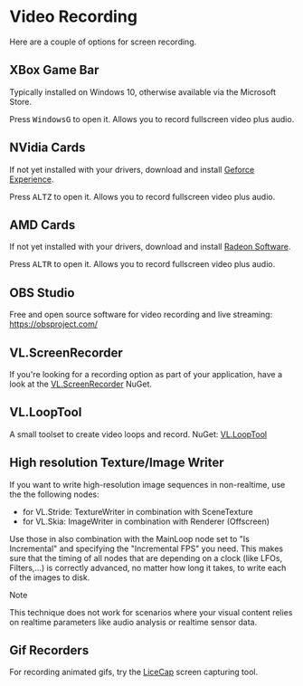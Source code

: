 # Video Recording

Here are a couple of options for screen recording.

## XBox Game Bar
Typically installed on Windows 10, otherwise available via the Microsoft Store. 

Press <span class="keyseq"><kbd>Windows</kbd><kbd>G</kbd></span> to open it. Allows you to record fullscreen video plus audio.

## NVidia Cards
If not yet installed with your drivers, download and install [Geforce Experience](https://www.nvidia.com/de-de/geforce/geforce-experience/).

Press <span class="keyseq"><kbd>ALT</kbd><kbd>Z</kbd></span> to open it. Allows you to record fullscreen video plus audio.

## AMD Cards
If not yet installed with your drivers, download and install [Radeon Software](https://www.amd.com/en/technologies/radeon-software-gaming-media).

Press <span class="keyseq"><kbd>ALT</kbd><kbd>R</kbd></span> to open it. Allows you to record fullscreen video plus audio.

## OBS Studio
Free and open source software for video recording and live streaming: https://obsproject.com/

## VL.ScreenRecorder
If you're looking for a recording option as part of your application, have a look at the [VL.ScreenRecorder](https://www.nuget.org/packages/VL.ScreenRecorder) NuGet.

## VL.LoopTool
A small toolset to create video loops and record. NuGet: [VL.LoopTool](https://www.nuget.org/packages/VL.LoopTool)

## High resolution Texture/Image Writer
If you want to write high-resolution image sequences in non-realtime, use the the following nodes:
- for VL.Stride: TextureWriter in combination with SceneTexture
- for VL.Skia: ImageWriter in combination with Renderer (Offscreen) 

Use those in also combination with the MainLoop node set to "Is Incremental" and specifying the "Incremental FPS" you need. This makes sure that the timing of all nodes that are depending on a clock (like LFOs, Filters,...) is correctly advanced, no matter how long it takes, to write each of the images to disk. 

> [!NOTE]
> This technique does not work for scenarios where your visual content relies on realtime parameters like audio analysis or realtime sensor data.

## Gif Recorders
For recording animated gifs, try the [LiceCap](https://www.cockos.com/licecap/) screen capturing tool.



